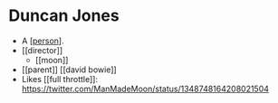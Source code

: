 # Duncan Jones

- A [[person]].
- [[director]]
  - [[moon]]
- [[parent]] [[david bowie]]
- Likes [[full throttle]]: https://twitter.com/ManMadeMoon/status/1348748164208021504


[//begin]: # "Autogenerated link references for markdown compatibility"
[person]: person "Person"
[//end]: # "Autogenerated link references"